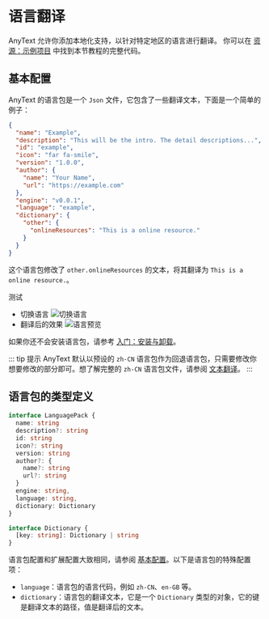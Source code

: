 # 语言翻译
AnyText 允许你添加本地化支持，以针对特定地区的语言进行翻译。
你可以在 [资源：示例项目](/resources/examples) 中找到本节教程的完整代码。

## 基本配置
AnyText 的语言包是一个 `Json` 文件，它包含了一些翻译文本，下面是一个简单的例子：
```json
{
  "name": "Example",
  "description": "This will be the intro. The detail descriptions...",
  "id": "example",
  "icon": "far fa-smile",
  "version": "1.0.0",
  "author": {
    "name": "Your Name",
    "url": "https://example.com"
  },
  "engine": "v0.0.1",
  "language": "example",
  "dictionary": {
    "other": {
      "onlineResources": "This is a online resource."
    }
  }
}
```
这个语言包修改了 `other.onlineResources` 的文本，将其翻译为 `This is a online resource.`。

测试
- 切换语言
![切换语言](/switch-language.png)
- 翻译后的效果
![语言预览](/language-preview.png)

如果你还不会安装语言包，请参考 [入门：安装与卸载](/manual/install-and-uninstall)。

::: tip 提示
AnyText 默认以预设的 `zh-CN` 语言包作为回退语言包，只需要修改你想要修改的部分即可。想了解完整的 `zh-CN` 语言包文件，请参阅 [文本翻译](text-translation)。
:::

## 语言包的类型定义
```ts
interface LanguagePack {
  name: string
  description?: string
  id: string
  icon?: string
  version: string
  author?: {
    name?: string
    url?: string
  }
  engine: string,
  language: string,
  dictionary: Dictionary
}

interface Dictionary {
  [key: string]: Dictionary | string
}
```

语言包配置和扩展配置大致相同，请参阅 [基本配置](basic-config)。以下是语言包的特殊配置项：
- `language`：语言包的语言代码，例如 `zh-CN`、`en-GB` 等。
- `dictionary`：语言包的翻译文本，它是一个 `Dictionary` 类型的对象，它的键是翻译文本的路径，值是翻译后的文本。
